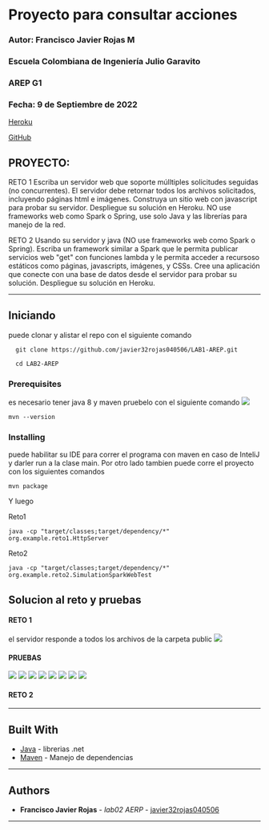 
# Proyecto para consultar acciones

### Autor: Francisco Javier Rojas M
### Escuela Colombiana de Ingeniería Julio Garavito
### AREP G1
### Fecha: 9 de Septiembre de 2022


[Heroku](https://lab02arep.herokuapp.com/)

[GitHub](https://github.com/javier32rojas040506/LAB2-AREP.git)

## PROYECTO:
RETO 1
Escriba un servidor web que soporte múlltiples solicitudes seguidas (no concurrentes). El servidor debe retornar todos 
los archivos solicitados, incluyendo páginas html e imágenes. Construya un sitio web con javascript para probar su 
servidor. Despliegue su solución en Heroku. NO use frameworks web como Spark o Spring, use solo Java y las librerías 
para manejo de la red.

RETO 2
Usando su  servidor y java (NO use frameworks web como Spark o Spring). Escriba un framework similar a Spark que le 
permita publicar servicios web "get" con funciones lambda y le permita acceder a recursoso estáticos como páginas, 
javascripts, imágenes, y CSSs. Cree una aplicación que conecte con una base de datos desde el servidor para probar su 
solución. Despliegue su solución en Heroku.

---

## Iniciando

puede clonar y alistar el repo con el siguiente comando

```
  git clone https://github.com/javier32rojas040506/LAB1-AREP.git
```
```
  cd LAB2-AREP
```
### Prerequisites

es necesario tener java 8 y maven pruebelo con el siguiente comando
![](.README_images/f8ca9a5b.png)

```
mvn --version
```

### Installing

puede habilitar su IDE para correr el programa con maven en caso de InteliJ
y darler run a la clase main. Por otro lado tambien puede corre el proyecto con los siguientes comandos

```
mvn package
```

Y luego
 
Reto1
```
java -cp "target/classes;target/dependency/*" org.example.reto1.HttpServer
```
Reto2
```
java -cp "target/classes;target/dependency/*" org.example.reto2.SimulationSparkWebTest
```

## Solucion al reto y pruebas
#### RETO 1

el servidor responde a todos los archivos de la carpeta public
![](.README_images/aa5aba50.png)

#### PRUEBAS
![](.README_images/5654e0bf.png)
![](.README_images/c72941d8.png)
![](.README_images/220c79d8.png)
![](.README_images/297be84a.png)
![](.README_images/59fc87e6.png)
![](.README_images/7c9e8ac3.png)
![](.README_images/6f211423.png)
![](.README_images/83fce9fb.png)

#### RETO 2

---
## Built With

* [Java](https://www.java.com/es/download/help/index_using.html) - librerias .net
* [Maven](https://maven.apache.org/) - Manejo de dependencias

---
## Authors

* **Francisco Javier Rojas** - *lab02 AERP* - [javier32rojas040506](https://github.com/javier32rojas040506)


---
